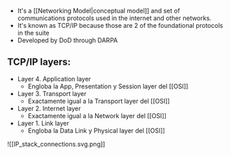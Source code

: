 - It's a [[Networking Model|conceptual model]] and set of communications protocols used in the internet and other networks.
- It's known as TCP/IP because those are 2 of the foundational protocols in the suite
- Developed by DoD through DARPA

## TCP/IP layers:
- Layer 4. Application layer
	- Engloba la App, Presentation y Session layer del [[OSI]]
- Layer 3. Transport layer
	- Exactamente igual a la Transport layer del [[OSI]]
- Layer 2. Internet layer
	- Exactamente igual a la Network layer del [[OSI]]
- Layer 1. Link layer
	- Engloba la Data Link y Physical layer del [[OSI]]

 ![[IP_stack_connections.svg.png]]